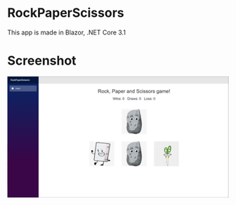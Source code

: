 # RockPaperScissors
This app is made in Blazor, .NET Core 3.1

# Screenshot
![alt text](https://raw.githubusercontent.com/KillerCoderPT/RockPaperScissors/master/Capture.PNG)
